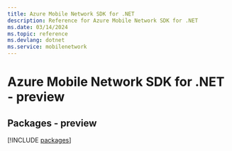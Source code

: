 ```yaml
---
title: Azure Mobile Network SDK for .NET
description: Reference for Azure Mobile Network SDK for .NET
ms.date: 03/14/2024
ms.topic: reference
ms.devlang: dotnet
ms.service: mobilenetwork
---
```

# Azure Mobile Network SDK for .NET - preview
## Packages - preview
[!INCLUDE [packages](mobile-network-index.md)]